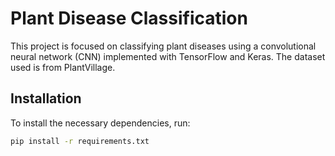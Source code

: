 # Plant Disease Classification

This project is focused on classifying plant diseases using a convolutional neural network (CNN) implemented with TensorFlow and Keras. The dataset used is from PlantVillage.

## Installation

To install the necessary dependencies, run:

```bash
pip install -r requirements.txt
